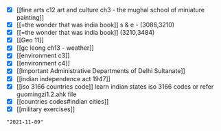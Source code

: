 - [x] [[fine arts c12 art and culture ch3 - the mughal school of miniature painting]]
- [x] [[=the wonder that was india book]] s & e - (3086,3210)
- [x] [[=the wonder that was india book]] (3210,3484)
- [x] [[Geo 11]]
- [x] [[gc leong ch13 - weather]]
- [x] [[environment c3]]
- [x] [[environment c4]]
- [x] [[Important Administrative Departments of Delhi Sultanate]]
- [x] [[indian independence act 1947]]
- [x] [[iso 3166 countries code]] learn indian states iso 3166 codes or refer guomingzi1.2.ahk file
- [x] [[countries codes#indian cities]]
- [x] [[military exercises]]

```query 2021-10-22 18:24
"2021-11-09"
```